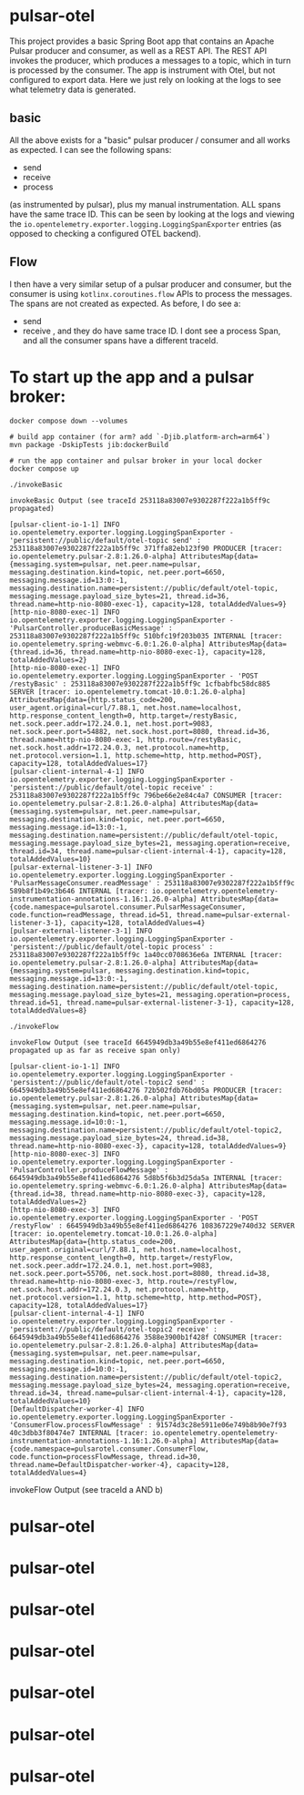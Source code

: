 # pulsar-otel

This project provides a basic Spring Boot app that contains an Apache Pulsar producer and consumer, as well as a REST
API. The REST API invokes the producer, which produces a messages to a topic, which in turn is processed by the
consumer. The app is instrument with Otel, but not configured to export data. Here we just rely on looking at the logs
to see what telemetry data is generated.

## basic

All the above exists for a "basic" pulsar producer / consumer and all works as expected. I can see the following spans:

* send
* receive
* process

(as instrumented by pulsar), plus my manual instrumentation. ALL spans have the same trace ID. This can be seen by
looking at the logs and viewing the `io.opentelemetry.exporter.logging.LoggingSpanExporter` entries (as opposed to
checking a configured OTEL backend).

## Flow

I then have a very similar setup of a pulsar producer and consumer, but the consumer is using `kotlinx.coroutines.flow`
APIs to process the messages. The spans are not created as expected. As before, I do see a:

* send
* receive
, and they do have same trace ID. I dont see a process Span, and all the consumer spans have a different traceId.

# To start up the app and a pulsar broker:

```shell 
docker compose down --volumes

# build app container (for arm? add `-Djib.platform-arch=arm64`)
mvn package -DskipTests jib:dockerBuild 

# run the app container and pulsar broker in your local docker 
docker compose up
```

```shell 
./invokeBasic
```

``` 
invokeBasic Output (see traceId 253118a83007e9302287f222a1b5ff9c propagated)

[pulsar-client-io-1-1] INFO io.opentelemetry.exporter.logging.LoggingSpanExporter - 'persistent://public/default/otel-topic send' : 253118a83007e9302287f222a1b5ff9c 371ffa82eb123f90 PRODUCER [tracer: io.opentelemetry.pulsar-2.8:1.26.0-alpha] AttributesMap{data={messaging.system=pulsar, net.peer.name=pulsar, messaging.destination.kind=topic, net.peer.port=6650, messaging.message.id=13:0:-1, messaging.destination.name=persistent://public/default/otel-topic, messaging.message.payload_size_bytes=21, thread.id=36, thread.name=http-nio-8080-exec-1}, capacity=128, totalAddedValues=9}
[http-nio-8080-exec-1] INFO io.opentelemetry.exporter.logging.LoggingSpanExporter - 'PulsarController.produceBasicMessage' : 253118a83007e9302287f222a1b5ff9c 510bfc19f203b035 INTERNAL [tracer: io.opentelemetry.spring-webmvc-6.0:1.26.0-alpha] AttributesMap{data={thread.id=36, thread.name=http-nio-8080-exec-1}, capacity=128, totalAddedValues=2}
[http-nio-8080-exec-1] INFO io.opentelemetry.exporter.logging.LoggingSpanExporter - 'POST /restyBasic' : 253118a83007e9302287f222a1b5ff9c 1cfbabfbc58dc885 SERVER [tracer: io.opentelemetry.tomcat-10.0:1.26.0-alpha] AttributesMap{data={http.status_code=200, user_agent.original=curl/7.88.1, net.host.name=localhost, http.response_content_length=0, http.target=/restyBasic, net.sock.peer.addr=172.24.0.1, net.host.port=9083, net.sock.peer.port=54882, net.sock.host.port=8080, thread.id=36, thread.name=http-nio-8080-exec-1, http.route=/restyBasic, net.sock.host.addr=172.24.0.3, net.protocol.name=http, net.protocol.version=1.1, http.scheme=http, http.method=POST}, capacity=128, totalAddedValues=17}
[pulsar-client-internal-4-1] INFO io.opentelemetry.exporter.logging.LoggingSpanExporter - 'persistent://public/default/otel-topic receive' : 253118a83007e9302287f222a1b5ff9c 796be66e2e84c4a7 CONSUMER [tracer: io.opentelemetry.pulsar-2.8:1.26.0-alpha] AttributesMap{data={messaging.system=pulsar, net.peer.name=pulsar, messaging.destination.kind=topic, net.peer.port=6650, messaging.message.id=13:0:-1, messaging.destination.name=persistent://public/default/otel-topic, messaging.message.payload_size_bytes=21, messaging.operation=receive, thread.id=34, thread.name=pulsar-client-internal-4-1}, capacity=128, totalAddedValues=10}
[pulsar-external-listener-3-1] INFO io.opentelemetry.exporter.logging.LoggingSpanExporter - 'PulsarMessageConsumer.readMessage' : 253118a83007e9302287f222a1b5ff9c 589b8f1b49c3b646 INTERNAL [tracer: io.opentelemetry.opentelemetry-instrumentation-annotations-1.16:1.26.0-alpha] AttributesMap{data={code.namespace=pulsarotel.consumer.PulsarMessageConsumer, code.function=readMessage, thread.id=51, thread.name=pulsar-external-listener-3-1}, capacity=128, totalAddedValues=4}
[pulsar-external-listener-3-1] INFO io.opentelemetry.exporter.logging.LoggingSpanExporter - 'persistent://public/default/otel-topic process' : 253118a83007e9302287f222a1b5ff9c 1a40cc0708636e6a INTERNAL [tracer: io.opentelemetry.pulsar-2.8:1.26.0-alpha] AttributesMap{data={messaging.system=pulsar, messaging.destination.kind=topic, messaging.message.id=13:0:-1, messaging.destination.name=persistent://public/default/otel-topic, messaging.message.payload_size_bytes=21, messaging.operation=process, thread.id=51, thread.name=pulsar-external-listener-3-1}, capacity=128, totalAddedValues=8}
```

```shell 
./invokeFlow
```

```
invokeFlow Output (see traceId 6645949db3a49b55e8ef411ed6864276 propagated up as far as receive span only)

[pulsar-client-io-1-1] INFO io.opentelemetry.exporter.logging.LoggingSpanExporter - 'persistent://public/default/otel-topic2 send' : 6645949db3a49b55e8ef411ed6864276 72b502fdb76bd05a PRODUCER [tracer: io.opentelemetry.pulsar-2.8:1.26.0-alpha] AttributesMap{data={messaging.system=pulsar, net.peer.name=pulsar, messaging.destination.kind=topic, net.peer.port=6650, messaging.message.id=10:0:-1, messaging.destination.name=persistent://public/default/otel-topic2, messaging.message.payload_size_bytes=24, thread.id=38, thread.name=http-nio-8080-exec-3}, capacity=128, totalAddedValues=9}
[http-nio-8080-exec-3] INFO io.opentelemetry.exporter.logging.LoggingSpanExporter - 'PulsarController.produceFlowMessage' : 6645949db3a49b55e8ef411ed6864276 5d8b5f6b3d25da5a INTERNAL [tracer: io.opentelemetry.spring-webmvc-6.0:1.26.0-alpha] AttributesMap{data={thread.id=38, thread.name=http-nio-8080-exec-3}, capacity=128, totalAddedValues=2}
[http-nio-8080-exec-3] INFO io.opentelemetry.exporter.logging.LoggingSpanExporter - 'POST /restyFlow' : 6645949db3a49b55e8ef411ed6864276 108367229e740d32 SERVER [tracer: io.opentelemetry.tomcat-10.0:1.26.0-alpha] AttributesMap{data={http.status_code=200, user_agent.original=curl/7.88.1, net.host.name=localhost, http.response_content_length=0, http.target=/restyFlow, net.sock.peer.addr=172.24.0.1, net.host.port=9083, net.sock.peer.port=55706, net.sock.host.port=8080, thread.id=38, thread.name=http-nio-8080-exec-3, http.route=/restyFlow, net.sock.host.addr=172.24.0.3, net.protocol.name=http, net.protocol.version=1.1, http.scheme=http, http.method=POST}, capacity=128, totalAddedValues=17}
[pulsar-client-internal-4-1] INFO io.opentelemetry.exporter.logging.LoggingSpanExporter - 'persistent://public/default/otel-topic2 receive' : 6645949db3a49b55e8ef411ed6864276 3588e3900b1f428f CONSUMER [tracer: io.opentelemetry.pulsar-2.8:1.26.0-alpha] AttributesMap{data={messaging.system=pulsar, net.peer.name=pulsar, messaging.destination.kind=topic, net.peer.port=6650, messaging.message.id=10:0:-1, messaging.destination.name=persistent://public/default/otel-topic2, messaging.message.payload_size_bytes=24, messaging.operation=receive, thread.id=34, thread.name=pulsar-client-internal-4-1}, capacity=128, totalAddedValues=10}
[DefaultDispatcher-worker-4] INFO io.opentelemetry.exporter.logging.LoggingSpanExporter - 'ConsumerFlow.processFlowMessage' : 91574d3c28e5911e06e749b8b90e7f93 40c3dbb3f80474e7 INTERNAL [tracer: io.opentelemetry.opentelemetry-instrumentation-annotations-1.16:1.26.0-alpha] AttributesMap{data={code.namespace=pulsarotel.consumer.ConsumerFlow, code.function=processFlowMessage, thread.id=30, thread.name=DefaultDispatcher-worker-4}, capacity=128, totalAddedValues=4}
``` 
invokeFlow Output (see traceId a AND b)

# pulsar-otel
# pulsar-otel
# pulsar-otel
# pulsar-otel
# pulsar-otel
# pulsar-otel
# pulsar-otel
